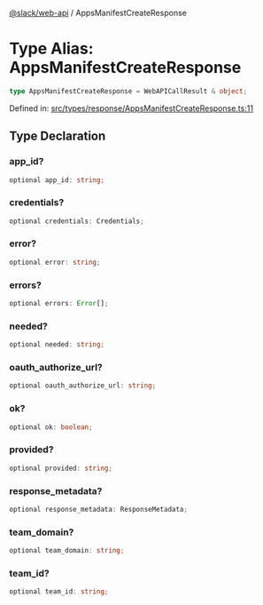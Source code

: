 [@slack/web-api](../index.md) / AppsManifestCreateResponse

# Type Alias: AppsManifestCreateResponse

```ts
type AppsManifestCreateResponse = WebAPICallResult & object;
```

Defined in: [src/types/response/AppsManifestCreateResponse.ts:11](https://github.com/slackapi/node-slack-sdk/blob/main/packages/web-api/src/types/response/AppsManifestCreateResponse.ts#L11)

## Type Declaration

### app\_id?

```ts
optional app_id: string;
```

### credentials?

```ts
optional credentials: Credentials;
```

### error?

```ts
optional error: string;
```

### errors?

```ts
optional errors: Error[];
```

### needed?

```ts
optional needed: string;
```

### oauth\_authorize\_url?

```ts
optional oauth_authorize_url: string;
```

### ok?

```ts
optional ok: boolean;
```

### provided?

```ts
optional provided: string;
```

### response\_metadata?

```ts
optional response_metadata: ResponseMetadata;
```

### team\_domain?

```ts
optional team_domain: string;
```

### team\_id?

```ts
optional team_id: string;
```
